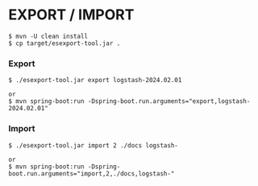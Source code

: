 # EXPORT / IMPORT #

    $ mvn -U clean install 
    $ cp target/esexport-tool.jar .

### Export

    $ ./esexport-tool.jar export logstash-2024.02.01
 
    or
    $ mvn spring-boot:run -Dspring-boot.run.arguments="export,logstash-2024.02.01"
    
### Import

    $ ./esexport-tool.jar import 2 ./docs logstash-
 
    or
    $ mvn spring-boot:run -Dspring-boot.run.arguments="import,2,./docs,logstash-"
